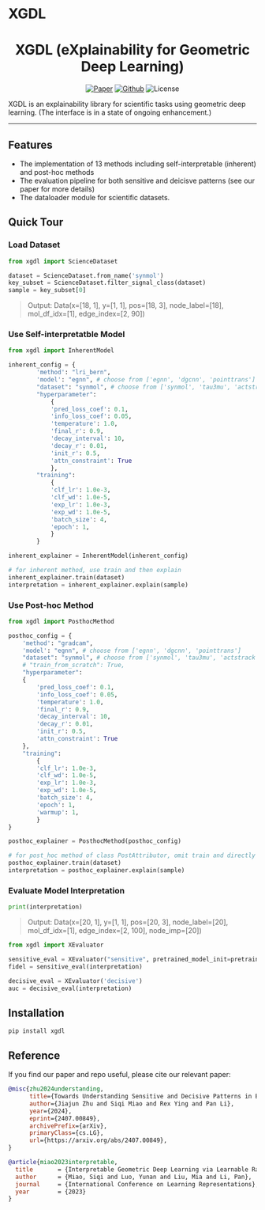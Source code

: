# XGDL 
<h1 align="center">XGDL (eXplainability for Geometric Deep Learning)</h1>
<p align="center">
    <a href="https://arxiv.org/abs/2407.00849"><img src="https://img.shields.io/badge/-arXiv-grey?logo=gitbook&logoColor=white" alt="Paper"></a>
    <a href="https://github.com/Graph-COM/xgdl"><img src="https://img.shields.io/badge/-Github-grey?logo=github" alt="Github"></a>
    <a> <img alt="License" src="https://img.shields.io/badge/Under%20Review-blue"> </a>
</p>

XGDL is an explainability library for scientific tasks using geometric deep learning. (The interface is in a state of ongoing enhancement.)
______________________________________________________________________
## Features
- The implementation of 13 methods including self-interpretable (inherent) and post-hoc methods
- The evaluation pipeline for both sensitive and deicisve patterns (see our paper for more details)
- The dataloader module for scientific datasets.

## Quick Tour

### Load Dataset
```python
from xgdl import ScienceDataset    

dataset = ScienceDataset.from_name('synmol')
key_subset = ScienceDataset.filter_signal_class(dataset)
sample = key_subset[0]
```

> Output: Data(x=[18, 1], y=[1, 1], pos=[18, 3], node_label=[18], mol_df_idx=[1], edge_index=[2, 90])

### Use Self-interpretatble Model
```python
from xgdl import InherentModel

inherent_config = {
        'method': "lri_bern",
        'model': "egnn", # choose from ['egnn', 'dgcnn', 'pointtrans']
        "dataset": "synmol", # choose from ['synmol', 'tau3mu', 'actstrack', 'plbind']
        "hyperparameter":
            {
            'pred_loss_coef': 0.1,
            'info_loss_coef': 0.05,
            'temperature': 1.0,
            'final_r': 0.9,
            'decay_interval': 10,
            'decay_r': 0.01,
            'init_r': 0.5,
            'attn_constraint': True
            },
        "training":
            {
            'clf_lr': 1.0e-3,
            'clf_wd': 1.0e-5,
            'exp_lr': 1.0e-3,
            'exp_wd': 1.0e-5,
            'batch_size': 4,
            'epoch': 1,
            }
        }

inherent_explainer = InherentModel(inherent_config)

# for inherent method, use train and then explain
inherent_explainer.train(dataset)
interpretation = inherent_explainer.explain(sample)

```
### Use Post-hoc Method
```python
from xgdl import PosthocMethod

posthoc_config = {
    'method': "gradcam",
    'model': "egnn", # choose from ['egnn', 'dgcnn', 'pointtrans']
    "dataset": "synmol", # choose from ['synmol', 'tau3mu', 'actstrack', 'plbind']
    # "train_from_scratch": True,
    "hyperparameter":
    {
        'pred_loss_coef': 0.1,
        'info_loss_coef': 0.05,
        'temperature': 1.0,
        'final_r': 0.9,
        'decay_interval': 10,
        'decay_r': 0.01,
        'init_r': 0.5,
        'attn_constraint': True
    },
    "training":
        {
        'clf_lr': 1.0e-3,
        'clf_wd': 1.0e-5,
        'exp_lr': 1.0e-3,
        'exp_wd': 1.0e-5,
        'batch_size': 4,
        'epoch': 1,
        'warmup': 1,
        }
}

posthoc_explainer = PosthocMethod(posthoc_config)

# for post_hoc method of class PostAttributor, omit train and directly explain
posthoc_explainer.train(dataset)
interpretation = posthoc_explainer.explain(sample)
```

### Evaluate Model Interpretation

```python
print(interpretation)
```
> Output: Data(x=[20, 1], y=[1, 1], pos=[20, 3], node_label=[20], mol_df_idx=[1], edge_index=[2, 100], node_imp=[20])

```python
from xgdl import XEvaluator 

sensitive_eval = XEvaluator("sensitive", pretrained_model_init=pretrained_model_init)
fidel = sensitive_eval(interpretation)

decisive_eval = XEvaluator('decisive')
auc = decisive_eval(interpretation)

```

## Installation
```
pip install xgdl
```

## Reference

If you find our paper and repo useful, please cite our relevant paper:
```bibtex
@misc{zhu2024understanding,
      title={Towards Understanding Sensitive and Decisive Patterns in Explainable AI: A Case Study of Model Interpretation in Geometric Deep Learning}, 
      author={Jiajun Zhu and Siqi Miao and Rex Ying and Pan Li},
      year={2024},
      eprint={2407.00849},
      archivePrefix={arXiv},
      primaryClass={cs.LG},
      url={https://arxiv.org/abs/2407.00849}, 
}

@article{miao2023interpretable,
  title       = {Interpretable Geometric Deep Learning via Learnable Randomness Injection},
  author      = {Miao, Siqi and Luo, Yunan and Liu, Mia and Li, Pan},
  journal     = {International Conference on Learning Representations},
  year        = {2023}
}
```
